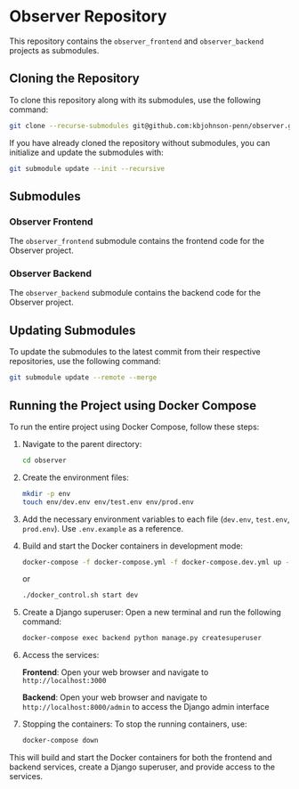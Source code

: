# Observer Repository

This repository contains the `observer_frontend` and `observer_backend` projects as submodules.

## Cloning the Repository

To clone this repository along with its submodules, use the following command:

```bash
git clone --recurse-submodules git@github.com:kbjohnson-penn/observer.git
```

If you have already cloned the repository without submodules, you can initialize and update the submodules with:

```bash
git submodule update --init --recursive
```

## Submodules

### Observer Frontend

The `observer_frontend` submodule contains the frontend code for the Observer project.

### Observer Backend

The `observer_backend` submodule contains the backend code for the Observer project.

## Updating Submodules

To update the submodules to the latest commit from their respective repositories, use the following command:

```bash
git submodule update --remote --merge
```

## Running the Project using Docker Compose

To run the entire project using Docker Compose, follow these steps:

1. Navigate to the parent directory:

   ```bash
   cd observer
   ```

2. Create the environment files:

   ```bash
   mkdir -p env
   touch env/dev.env env/test.env env/prod.env
   ```

3. Add the necessary environment variables to each file (`dev.env`, `test.env`, `prod.env`). Use `.env.example` as a reference.

4. Build and start the Docker containers in development mode:

   ```bash
   docker-compose -f docker-compose.yml -f docker-compose.dev.yml up --build -d
   ```

   or

   ```bash
   ./docker_control.sh start dev
   ```

5. Create a Django superuser: Open a new terminal and run the following command:

   ```bash
   docker-compose exec backend python manage.py createsuperuser
   ```

6. Access the services:

   **Frontend**: Open your web browser and navigate to `http://localhost:3000`

   **Backend**: Open your web browser and navigate to `http://localhost:8000/admin` to access the Django admin interface

7. Stopping the containers: To stop the running containers, use:

   ```bash
   docker-compose down
   ```

This will build and start the Docker containers for both the frontend and backend services, create a Django superuser, and provide access to the services.
